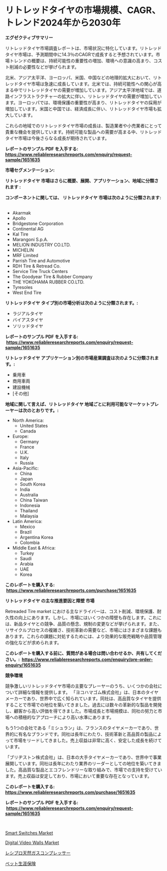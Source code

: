 <p><h1>リトレッドタイヤの市場規模、CAGR、トレンド2024年から2030年</h1></p><p><strong>エグゼクティブサマリー</strong></p>
<p><p>リトレッドタイヤ市場調査レポートは、市場状況に特化しています。リトレッドタイヤ市場は、予測期間中に14.3％のCAGRで成長すると予想されています。市場トレンドの概要は、持続可能性の重要性の増加、環境への意識の高まり、コスト削減の必要性などが挙げられます。</p><p>北米、アジア太平洋、ヨーロッパ、米国、中国などの地理的拡大において、リトレッドタイヤ市場は急速に成長しています。北米では、持続可能性への関心が高まる中でリトレッドタイヤの需要が増加しています。アジア太平洋地域では、道路インフラストラクチャーの拡大に伴い、リトレッドタイヤの需要が増加しています。ヨーロッパでは、環境保護の重要性が高まり、リトレッドタイヤの採用が増加しています。米国と中国では、経済成長に伴い、リトレッドタイヤ市場も拡大しています。</p><p>これらの地域でのリトレッドタイヤ市場の成長は、製造業者や小売業者にとって貴重な機会を提供しています。持続可能な製品への需要が高まる中、リトレッドタイヤ市場は今後さらなる成長が期待されています。</p></p>
<p><strong>レポートのサンプル PDF を入手する: <a href="https://www.reliableresearchreports.com/enquiry/request-sample/1651635">https://www.reliableresearchreports.com/enquiry/request-sample/1651635</a></strong></p>
<p><strong>市場セグメンテーション:</strong></p>
<p><strong> リトレッドタイヤ 市場はさらに概要、展開、アプリケーション、地域に分類されます :</strong></p>
<p><strong>コンポーネントに関しては、 リトレッドタイヤ 市場は次のように分類されます: &nbsp;</strong></p>
<p><ul><li>Akarmak</li><li>Apollo</li><li>Bridgestone Corporation</li><li>Continental AG</li><li>Kal Tire</li><li>Marangoni S.p.A.</li><li>MELION INDUSTRY CO.LTD.</li><li>MICHELIN</li><li>MRF Limited</li><li>Parrish Tire and Automotive</li><li>RDH Tire & Retread Co.</li><li>Service Tire Truck Centers</li><li>The Goodyear Tire & Rubber Company</li><li>THE YOKOHAMA RUBBER CO.LTD.</li><li>Tyresoles</li><li>West End Tire</li></ul></p>
<p><strong> リトレッドタイヤ タイプ別の市場分析は次のように分類されます。:</strong></p>
<p><ul><li>ラジアルタイヤ</li><li>バイアスタイヤ</li><li>ソリッドタイヤ</li></ul></p>
<p><strong>レポートのサンプル PDF を入手する: &nbsp;<a href="https://www.reliableresearchreports.com/enquiry/request-sample/1651635">https://www.reliableresearchreports.com/enquiry/request-sample/1651635</a></strong></p>
<p><strong> リトレッドタイヤ アプリケーション別の市場産業調査は次のように分類されます。:</strong></p>
<p><ul><li>乗用車</li><li>商用車両</li><li>建設機械</li><li>[その他]</li></ul></p>
<p><strong>地域に関して言えば、リトレッドタイヤ 地域ごとに利用可能なマーケットプレーヤーは次のとおりです。:</strong></p>
<p><ul>
    <li>
        North America:
        <ul>
            <li>United States</li>
            <li>Canada</li>
        </ul>
    </li>
    <li>
        Europe:
        <ul>
            <li>Germany</li>
            <li>France</li>
            <li>U.K.</li>
            <li>Italy</li>
            <li>Russia</li>
        </ul>
    </li>
    <li>
        Asia-Pacific:
        <ul>
            <li>China</li>
            <li>Japan</li>
            <li>South Korea</li>
            <li>India</li>
            <li>Australia</li>
            <li>China Taiwan</li>
            <li>Indonesia</li>
            <li>Thailand</li>
            <li>Malaysia</li>
        </ul>
    </li>
    <li>
        Latin America:
        <ul>
            <li>Mexico</li>
            <li>Brazil</li>
            <li>Argentina Korea</li>
            <li>Colombia</li>
        </ul>
    </li>
    <li>
        Middle East & Africa:
        <ul>
            <li>Turkey</li>
            <li>Saudi</li>
            <li>Arabia</li>
            <li>UAE</li>
            <li>Korea</li>
        </ul>
    </li>
    </ul></p>
<p><strong>このレポートを購入する: &nbsp;<a href="https://www.reliableresearchreports.com/purchase/1651635">https://www.reliableresearchreports.com/purchase/1651635</a></strong></p>
<p><strong>リトレッドタイヤ の主な推進要因と障壁 市場</strong></p>
<p><p>Retreaded Tire market における主なドライバーは、コスト削減、環境保護、耐久性の向上にあります。しかし、市場にはいくつかの障壁も存在します。これには、新品タイヤとの競争、品質の懸念、規制の変更などが挙げられます。また、リサイクルプロセスの複雑さ、技術革新の需要など、市場にはさまざまな課題もあります。これらの課題に対処するためには、より効果的な販売戦略や品質管理の強化などが求められます。</p></p>
<p><strong>このレポートを購入する前に、質問がある場合は問い合わせるか、共有してください。:&nbsp; <a href="https://www.reliableresearchreports.com/enquiry/pre-order-enquiry/1651635">https://www.reliableresearchreports.com/enquiry/pre-order-enquiry/1651635</a></strong></p>
<p><strong>競争環境</strong></p>
<p><p>競争激しいリトレッドタイヤ市場の主要なプレーヤーのうち、いくつかの会社について詳細な情報を提供します。 「ヨコハマゴム株式会社」は、日本のタイヤメーカーであり、世界中で広く知られています。同社は、高品質なタイヤを提供することで市場での地位を築いてきました。過去には数々の革新的な製品を開発し、顧客から高い評価を得てきました。市場成長と市場規模は、同社の努力と市場への積極的なアプローチにより高い水準にあります。</p><p>もう1つの会社である「ミシュラン」は、フランスのタイヤメーカーであり、世界的に有名なブランドです。同社は長年にわたり、技術革新と高品質の製品によって市場をリードしてきました。売上収益は非常に高く、安定した成長を続けています。</p><p>「ブリヂストン株式会社」は、日本の大手タイヤメーカーであり、世界中で事業展開しています。同社は長年にわたり業界のリーダーとしての地位を築いてきました。高品質な製品とエコフレンドリーな取り組みで、市場での支持を受けています。売上収益は安定しており、市場において重要な存在となっています。</p></p>
<p><strong>このレポートを購入する: &nbsp; <a href="https://www.reliableresearchreports.com/purchase/1651635">https://www.reliableresearchreports.com/purchase/1651635</a></strong></p>
<p><strong>レポートのサンプル PDF を入手する: &nbsp;<a href="https://www.reliableresearchreports.com/enquiry/request-sample/1651635">https://www.reliableresearchreports.com/enquiry/request-sample/1651635</a></strong><strong></strong></p>
<p>&nbsp;</p>
<p><p><a href="https://github.com/ChiragRp1/Market-Research-Report-List-3/blob/main/smart-switches-market.md">Smart Switches Market</a></p><p><a href="https://github.com/abdelrhmankishk22/Market-Research-Report-List-3/blob/main/digital-video-walls-market.md">Digital Video Walls Market</a></p><p><a href="https://github.com/marbadji/Market-Research-Report-List-1/blob/main/360866910484.md">レシプロ天然ガスコンプレッサー</a></p><p><a href="https://github.com/KaydenJohns1964/Market-Research-Report-List-1/blob/main/657199010485.md">ペット生涯保険</a></p></p>
